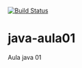 [![Build Status](https://travis-ci.org/jurandircampos/java-aula01.svg?branch=master)](https://travis-ci.org/jurandircampos/java-aula01)
# java-aula01
Aula java 01
